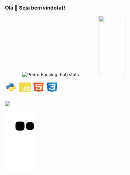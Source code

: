 ### Olá 👋 Seja bem vindo(a)!
<div align="center">  
  <img width="49%" height="195px" src="https://github-readme-stats.vercel.app/api?username=PedroHauckk&show_icons=true&count_private=true&hide_border=true&title_color=ff91a4&icon_color=ff91a4&text_color=c9d1d9&bg_color=0d1117" alt="Pedro Hauck github stats" /> 
  <img width="41%" height="195px" src="https://github-readme-stats.vercel.app/api/top-langs/?username=PedroHauckk&layout=compact&hide_border=true&title_color=ff91a4&text_color=ff91a4&bg_color=0d1117" />
</div>

<div style="display: inline_block"><br>
  <img  align="center" alt="pedro-Python" height="30" width="40" src="https://raw.githubusercontent.com/devicons/devicon/master/icons/python/python-original.svg">
  <img align="center" alt="pedro-Js" height="30" width="40" src="https://raw.githubusercontent.com/devicons/devicon/master/icons/javascript/javascript-plain.svg">
  <img align="center" alt="pedro-HTML" height="30" width="40" src="https://raw.githubusercontent.com/devicons/devicon/master/icons/html5/html5-original.svg">
  <img align="center" alt="pedro-CSS" height="30" width="40" src="https://raw.githubusercontent.com/devicons/devicon/master/icons/css3/css3-original.svg">
  
  ##

<div> 
 
  <a href="https://www.linkedin.com/in/pedro-hauck-356897203/" target="_blank"><img src="https://img.shields.io/badge/-LinkedIn-%230077B5?style=for-the-badge&logo=linkedin&logoColor=white" target="_blank"></a> 
 

</div>

![snake gif](https://github.com/PedroHauckk/PedroHauckk/blob/output/github-contribution-grid-snake.svg)
